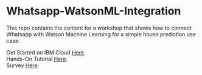 # Whatsapp-WatsonML-Integration
This repo contains the content for a workshop that shows how to connect Whatsapp with Watson Machine Learning for a simple house prediction use case.

Get Started on IBM Cloud [Here](https://ibm.biz/WatsonWhatsapp).<br>
Hands-On Tutorial [Here](https://developer.ibm.com/patterns/build-a-framework-that-connects-whatsapp-to-any-watson-service-on-ibm-cloud/). <br>
Survey [Here](https://ibm.biz/BdfzQv).
